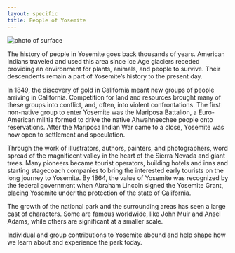 ```yaml
---
layout: specific
title: People of Yosemite
---
```

<img src="/web1-jekyll/img/yosemite.jpg" alt="photo of surface" class="photo-surface">

The history of people in Yosemite goes back thousands of years. American Indians traveled and used this area since Ice Age glaciers receded providing an environment for plants, animals, and people to survive. Their descendents remain a part of Yosemite’s history to the present day.

In 1849, the discovery of gold in California meant new groups of people arriving in California. Competition for land and resources brought many of these groups into conflict, and, often, into violent confrontations. The first non-native group to enter Yosemite was the Mariposa Battalion, a Euro-American militia formed to drive the native Ahwahneechee people onto reservations. After the Mariposa Indian War came to a close, Yosemite was now open to settlement and speculation.

Through the work of illustrators, authors, painters, and photographers, word spread of the magnificent valley in the heart of the Sierra Nevada and giant trees. Many pioneers became tourist operators, building hotels and inns and starting stagecoach companies to bring the interested early tourists on the long journey to Yosemite. By 1864, the value of Yosemite was recognized by the federal government when Abraham Lincoln signed the Yosemite Grant, placing Yosemite under the protection of the state of California.

The growth of the national park and the surrounding areas has seen a large cast of characters. Some are famous worldwide, like John Muir and Ansel Adams, while others are significant at a smaller scale.

Individual and group contributions to Yosemite abound and help shape how we learn about and experience the park today.
